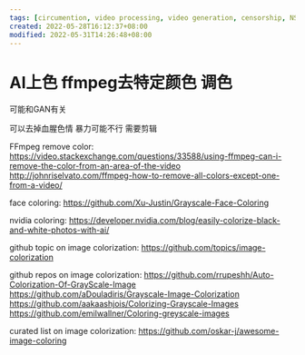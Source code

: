 ```yaml
---
tags: [circumention, video processing, video generation, censorship, NSFW]
created: 2022-05-28T16:12:37+08:00
modified: 2022-05-31T14:26:48+08:00
---
```


# AI上色 ffmpeg去特定颜色 调色

可能和GAN有关

可以去掉血腥色情 暴力可能不行 需要剪辑

FFmpeg remove color:
https://video.stackexchange.com/questions/33588/using-ffmpeg-can-i-remove-the-color-from-an-area-of-the-video
http://johnriselvato.com/ffmpeg-how-to-remove-all-colors-except-one-from-a-video/

face coloring:
https://github.com/Xu-Justin/Grayscale-Face-Coloring

nvidia coloring:
https://developer.nvidia.com/blog/easily-colorize-black-and-white-photos-with-ai/

github topic on image colorization:
https://github.com/topics/image-colorization

github repos on image colorization:
https://github.com/rrupeshh/Auto-Colorization-Of-GrayScale-Image
https://github.com/aDouladiris/Grayscale-Image-Colorization
https://github.com/aakaashjois/Colorizing-Grayscale-Images
https://github.com/emilwallner/Coloring-greyscale-images

curated list on image colorization:
https://github.com/oskar-j/awesome-image-coloring
